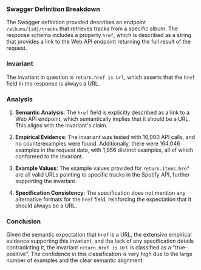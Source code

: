 ### Swagger Definition Breakdown
The Swagger definition provided describes an endpoint `/albums/{id}/tracks` that retrieves tracks from a specific album. The response schema includes a property `href`, which is described as a string that provides a link to the Web API endpoint returning the full result of the request.

### Invariant
The invariant in question is `return.href is Url`, which asserts that the `href` field in the response is always a URL.

### Analysis
1. **Semantic Analysis**: The `href` field is explicitly described as a link to a Web API endpoint, which semantically implies that it should be a URL. This aligns with the invariant's claim.

2. **Empirical Evidence**: The invariant was tested with 10,000 API calls, and no counterexamples were found. Additionally, there were 164,046 examples in the request data, with 1,956 distinct examples, all of which conformed to the invariant.

3. **Example Values**: The example values provided for `return.items.href` are all valid URLs pointing to specific tracks in the Spotify API, further supporting the invariant.

4. **Specification Consistency**: The specification does not mention any alternative formats for the `href` field, reinforcing the expectation that it should always be a URL.

### Conclusion
Given the semantic expectation that `href` is a URL, the extensive empirical evidence supporting this invariant, and the lack of any specification details contradicting it, the invariant `return.href is Url` is classified as a "true-positive". The confidence in this classification is very high due to the large number of examples and the clear semantic alignment.
